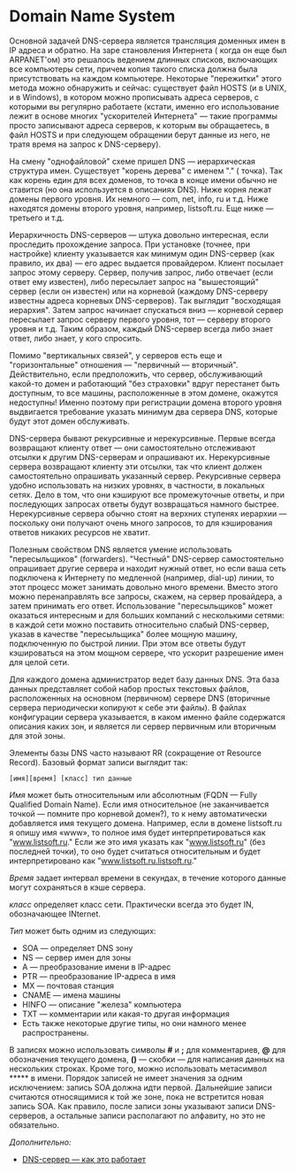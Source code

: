 # Domain Name System

Основной задачей DNS-сервера является трансляция доменных имен в IP адреса и обратно. На заре становления Интернета (
когда он еще был ARPANET'ом) это решалось ведением длинных списков, включающих все компьютеры сети, причем копия такого
списка должна была присутствовать на каждом компьютере. Некоторые "пережитки" этого метода можно обнаружить и сейчас:
существует файл HOSTS (и в UNIX, и в Windows), в котором можно прописывать адреса серверов, с которыми вы регулярно
работаете (кстати, именно его использование лежит в основе многих "ускорителей Интернета" — такие программы просто
записывают адреса серверов, к которым вы обращаетесь, в файл HOSTS и при следующем обращении берут данные из него, не
тратя время на запрос к DNS-серверу).

На смену "однофайловой" схеме пришел DNS — иерархическая структура имен. Существует "корень дерева" с именем "." (
точка). Так как корень един для всех доменов, то точка в конце имени обычно не ставится (но она используется в описаниях
DNS). Ниже корня лежат домены первого уровня. Их немного — com, net, info, ru и т.д. Ниже находятся домены второго
уровня, например, listsoft.ru. Еще ниже — третьего и т.д.

Иерархичность DNS-серверов — штука довольно интересная, если проследить прохождение запроса. При установке (точнее, при
настройке) клиенту указывается как минимум один DNS-сервер (как правило, их два) — его адрес выдается провайдером.
Клиент посылает запрос этому серверу. Сервер, получив запрос, либо отвечает (если ответ ему известен), либо пересылает
запрос на "вышестоящий" сервер (если он известен) или на корневой (каждому DNS-серверу известны адреса корневых
DNS-серверов). Так выглядит "восходящая иерархия". Затем запрос начинает спускаться вниз — корневой сервер пересылает
запрос серверу первого уровня, тот — серверу второго уровня и т.д. Таким образом, каждый DNS-сервер всегда либо знает
ответ, либо знает, у кого спросить.

Помимо "вертикальных связей", у серверов есть еще и "горизонтальные" отношения — "первичный — вторичный". Действительно,
если предположить, что сервер, обслуживающий какой-то домен и работающий "без страховки" вдруг перестанет быть
доступным, то все машины, расположенные в этом домене, окажутся недоступны! Именно поэтому при регистрации домена
второго уровня выдвигается требование указать минимум два сервера DNS, которые будут этот домен обслуживать.

DNS-сервера бывают рекурсивные и нерекурсивные. Первые всегда возвращают клиенту ответ — они самостоятельно отслеживают
отсылки к другим DNS-серверам и опрашивают их. Нерекурсивные сервера возвращают клиенту эти отсылки, так что клиент
должен самостоятельно опрашивать указанный сервер. Рекурсивные сервера удобно использовать на низких уровнях, в
частности, в локальных сетях. Дело в том, что они кэшируют все промежуточные ответы, и при последующих запросах ответы
будут возвращаться намного быстрее. Нерекурсивные сервера обычно стоят на верхних ступенях иерархии — поскольку они
получают очень много запросов, то для кэширования ответов никаких ресурсов не хватит.

Полезным свойством DNS является умение использовать "пересыльщиков" (forwarders). "Честный" DNS-сервер самостоятельно
опрашивает другие сервера и находит нужный ответ, но если ваша сеть подключена к Интернету по медленной (например,
dial-up) линии, то этот процесс может занимать довольно много времени. Вместо этого можно перенаправлять все запросы,
скажем, на сервер провайдера, а затем принимать его ответ. Использование "пересыльщиков" может оказаться интересным и
для больших компаний с несколькими сетями: в каждой сети можно поставить относительно слабый DNS-сервер, указав в
качестве "пересыльщика" более мощную машину, подключенную по быстрой линии. При этом все ответы будут кэшироваться на
этом мощном сервере, что ускорит разрешение имен для целой сети.

Для каждого домена администратор ведет базу данных DNS. Эта база данных представляет собой набор простых текстовых
файлов, расположенных на основном (первичном) сервере DNS (вторичные сервера периодически копируют к себе эти файлы). В
файлах конфигурации сервера указывается, в каком именно файле содержатся описания каких зон, и является ли сервер
первичным или вторичным для этой зоны.

Элементы базы DNS часто называют RR (сокращение от Resource Record). Базовый формат записи выглядит так:

`[имя][время] [класс] тип данные`

*Имя* может быть относительным или абсолютным (FQDN — Fully Qualified Domain Name). Если имя относительное (не
заканчивается точкой — помните про корневой домен?), то к нему автоматически добавляется имя текущего домена. Например,
если в домене listsoft.ru я опишу имя «www», то полное имя будет интерпретироваться как "www.listsoft.ru." Если же это
имя указать как "www.listsoft.ru" (без последней точки), то оно будет считаться относительным и будет интерпретировано
как "www.listsoft.ru.listsoft.ru."

*Время* задает интервал времени в секундах, в течение которого данные могут сохраняться в кэше сервера.

*класс* определяет класс сети. Практически всегда это будет IN, обозначающее INternet.

*Тип* может быть одним из следующих:

- SOA — определяет DNS зону
- NS — сервер имен для зоны
- A — преобразование имени в IP-адрес
- PTR — преобразование IP-адреса в имя
- MX — почтовая станция
- CNAME — имена машины
- HINFO — описание "железа" компьютера
- TXT — комментарии или какая-то другая информация
- Есть также некоторые другие типы, но они намного менее распространены.

В записях можно использовать символы **#** и **;** для комментариев, **@** для обозначения текущего домена, **()** —
скобки — для написания данных на нескольких строках. Кроме того, можно использовать метасимвол ***** в имени. Порядок
записей не имеет значения за одним исключением: запись SOA должна идти первой. Дальнейшие записи считаются относящимися
к той же зоне, пока не встретится новая запись SOA. Как правило, после записи зоны указывают записи DNS-серверов, а
остальные записи располагают по алфавиту, но это не обязательно.

*Дополнительно:*

- [DNS-сервер — как это работает](http://hostinfo.ru/articles/57)